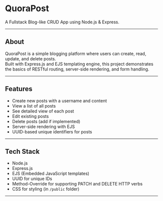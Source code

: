 # QuoraPost

A Fullstack Blog-like CRUD App using Node.js & Express.

---

## About

QuoraPost is a simple blogging platform where users can create, read, update, and delete posts.  
Built with Express.js and EJS templating engine, this project demonstrates the basics of RESTful routing, server-side rendering, and form handling.

---

## Features

- Create new posts with a username and content  
- View a list of all posts  
- See detailed view of each post  
- Edit existing posts  
- Delete posts (add if implemented)  
- Server-side rendering with EJS  
- UUID-based unique identifiers for posts  

---

## Tech Stack

- Node.js  
- Express.js  
- EJS (Embedded JavaScript templates)  
- UUID for unique IDs  
- Method-Override for supporting PATCH and DELETE HTTP verbs  
- CSS for styling (in `/public` folder)  

---

